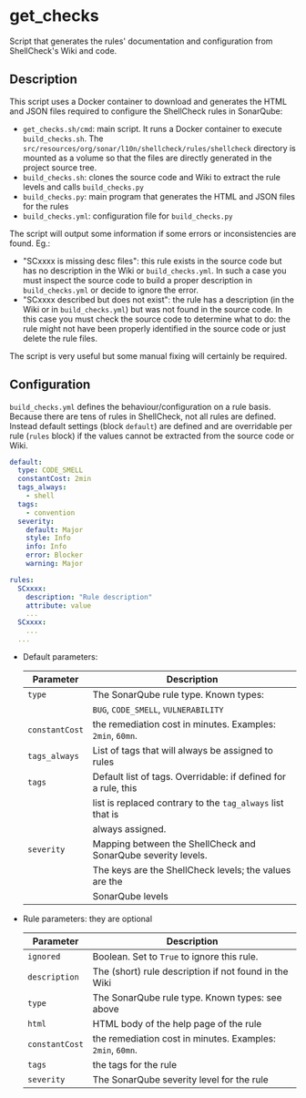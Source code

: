 get_checks
==========

Script that generates the rules' documentation and configuration from ShellCheck's Wiki and code.

Description
-----------

This script uses a Docker container to download and generates the HTML and JSON files required to
configure the ShellCheck rules in SonarQube:

* `get_checks.sh/cmd`: main script. It runs a Docker container to execute `build_checks.sh`. The
  `src/resources/org/sonar/l10n/shellcheck/rules/shellcheck` directory is mounted as a volume so
  that the files are directly generated in the project source tree.
* `build_checks.sh`: clones the source code and Wiki to extract the rule levels and calls `build_checks.py`
* `build_checks.py`: main program that generates the HTML and JSON files for the rules
* `build_checks.yml`: configuration file for `build_checks.py`

The script will output some information if some errors or inconsistencies are found. Eg.:
* "SCxxxx is missing desc files": this rule exists in the source code but has no description
  in the Wiki or `build_checks.yml`. In such a case you must inspect the source code to build
  a proper description in `build_checks.yml` or decide to ignore the error.
* "SCxxxx described but does not exist": the rule has a description (in the Wiki or in `build_checks.yml`)
  but was not found in the source code. In this case you must check the source code to determine
  what to do: the rule might not have been properly identified in the source code or just delete
  the rule files.

The script is very useful but some manual fixing will certainly be required.

Configuration
-------------

`build_checks.yml` defines the behaviour/configuration on a rule basis. Because there are tens of rules
in ShellCheck, not all rules are defined. Instead default settings (block `default`) are defined and
are overridable per rule (`rules` block) if the values cannot be extracted from the source code or
Wiki.

```yaml
default:
  type: CODE_SMELL
  constantCost: 2min
  tags_always:
    - shell
  tags:
    - convention
  severity:
    default: Major
    style: Info
    info: Info
    error: Blocker
    warning: Major

rules:
  SCxxxx:
    description: "Rule description"
    attribute: value
    ...
  SCxxxx:
    ...
  ...
```

* Default parameters:

  | Parameter      | Description                                                     |
  |----------------|-----------------------------------------------------------------|
  | `type`         | The SonarQube rule type. Known types:                           |
  |                | `BUG`, `CODE_SMELL`, `VULNERABILITY`                            |
  | `constantCost` | the remediation cost in minutes. Examples: `2min`, `60mn`.      |
  | `tags_always`  | List of tags that will always be assigned to rules              |
  | `tags`         | Default list of tags. Overridable: if defined for a rule, this  |
  |                | list is replaced contrary to the `tag_always` list that is      |
  |                | always assigned.                                                |
  | `severity`     | Mapping between the ShellCheck and SonarQube severity levels.   |
  |                | The keys are  the ShellCheck levels; the values are the         | 
  |                | SonarQube levels                                                |

* Rule parameters: they are optional

  | Parameter      | Description                                                     |
  |----------------|-----------------------------------------------------------------|
  | `ignored`      | Boolean. Set to `True` to ignore this rule.                     |
  | `description`  | The (short) rule description if not found in the Wiki           |
  | `type`         | The SonarQube rule type. Known types: see above                 |
  | `html`         | HTML body of the help page of the rule                          |
  | `constantCost` | the remediation cost in minutes. Examples: `2min`, `60mn`.      |
  | `tags`         | the tags for the rule                                           |
  | `severity`     | The SonarQube severity level for the rule                       |
